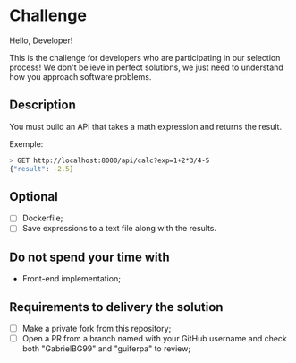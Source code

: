 # Challenge

Hello, Developer!

This is the challenge for developers who are participating in our selection process!
We don't believe in perfect solutions, we just need to understand how you approach software problems.

## Description

You must build an API that takes a math expression and returns the result.

Exemple:

```bash
> GET http://localhost:8000/api/calc?exp=1+2*3/4-5
{"result": -2.5}
```

## Optional

- [ ] Dockerfile;
- [ ] Save expressions to a text file along with the results.

## Do not spend your time with

- Front-end implementation;

## Requirements to delivery the solution

- [ ] Make a private fork from this repository;
- [ ] Open a PR from a branch named with your GitHub username and check both "GabrielBG99" and "guiferpa" to review;
